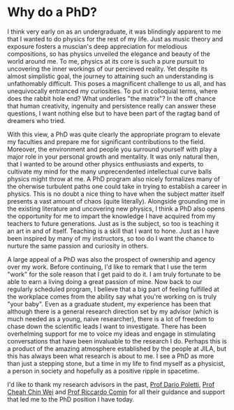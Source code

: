 # Why do a PhD?

I think very early on as an undergraduate, it was blindingly apparent to me that I wanted to do physics for the rest of my life. Just as music theory and exposure fosters a muscian's deep appreciation for melodious compositions, so has physics unveiled the elegance and beauty of the world around me. To me, physics at its core is such a pure pursuit to uncovering the inner workings of our percieved reality. Yet despite its almost simplistic goal, the journey to attaining such an understanding is unfathomably difficult. This poses a magnificent challenge to us all, and has unequivocally entranced my curiosities. To put in colloquial terms, where does the rabbit hole end? What underlies "the matrix"? In the off chance that human creativity, ingenuity and persistence really can answer these questions, I want nothing else but to have been part of the ragtag band of dreamers who tried.

With this view, a PhD was quite clearly the appropriate program to elevate my faculties and prepare me for significant contributions to the field. Moreover, the environment and people you surround yourself with play a major role in your personal growth and mentality. It was only natural then, that I wanted to be around other physics enthusiasts and experts, to cultivate my mind for the many unprecendented intellectual curve balls physics might throw at me. A PhD program also nicely formalizes many of the oherwise turbulent paths one could take in trying to establish a career in physics. This is no doubt a nice thing to have when the subject matter itself presents a vast amount of chaos (quite literally). Alongside grounding me in the existing literature and uncovering new physics, I think a PhD also opens the opportunity for me to impart the knowledge I have acquired from my teachers to future generations. Just as is the subject, so too is teaching it an art in and of itself. Teaching is a skill that I want to hone. Just as I have been inspired by many of my instructors, so too do I want the chance to nurture the same passion and curiosity in others. 

A large appeal of a PhD was also the prospect of ownership and agency over my work. Before continuing, I'd like to remark that I use the term "work" for the sole reason that I get paid to do it. I am truly fortunate to be able to earn a living doing a great passion of mine. Now back to our regularly scheduled program, I believe that a big part of feeling fulfilled at the workplace comes from the ability say what you're working on is truly "your baby". Even as a graduate student, my experience has been that although there is a general research direction set by my advisor (which is much needed as a young, naive researcher), there is a lot of freedom to chase down the scientific leads I want to investigate. There has been overhelming support for me to voice my ideas and engage in stimulating conversations that have been invaluable to the research I do. Perhaps this is a product of the amazing atmosphere established by the people at JILA, but this has always been what research is about to me. I see a PhD as more than just a stepping stone, but a time in my life to find myself as a physicist, a person in society and hopefully as a positive ripple in spacetime.

I'd like to thank my research advisors in the past, [Prof Dario Poletti](https://people.sutd.edu.sg/~dario_poletti/), [Prof Cheah Chin Wei](https://epd.sutd.edu.sg/people/faculty/cheah-chin-wei) and [Prof Riccardo Comin](http://scattering.mit.edu/) for all their guidance and support that led me to the PhD position I have today. 

